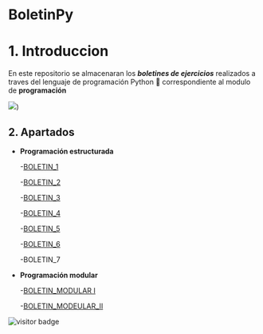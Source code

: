 # BoletinPy 

# **1. Introduccion**

En este repositorio se almacenaran los **_boletines de ejercicios_** realizados a traves del lenguaje de programación Python 🐍 correspondiente al modulo de **programación**

![](https://user-images.githubusercontent.com/49988347/201696086-91acebcc-814f-4cec-bd4b-4421811034a0.gif))


## **2. Apartados**

- **Programación estructurada**

  -[BOLETIN_1](https://github.com/migreydev/BoletinPy/tree/master/BOLETIN_1)
  
  -[BOLETIN_2](https://github.com/migreydev/BoletinPy/tree/master/BOLETIN_2)

  -[BOLETIN_3](https://github.com/migreydev/BoletinPy/tree/master/BOLETIN_3)

  -[BOLETIN_4](https://github.com/migreydev/BoletinPy/tree/master/BOLETIN_4)

  -[BOLETIN_5](https://github.com/migreydev/BoletinPy/tree/master/BOLETIN_5)

  -[BOLETIN_6](https://github.com/migreydev/BoletinPy/tree/master/BOLETIN_6)

  -BOLETIN_7

- **Programación modular**

  -[BOLETIN_MODULAR I](https://github.com/migreydev/BoletinPy/tree/master/MODULAR_1)
  
  -[BOLETIN_MODEULAR_II](https://github.com/migreydev/BoletinPy/tree/master/MODULAR_II)


![visitor badge](https://visitor-badge.glitch.me/badge?page_id=migreydev.visitor-badge)
